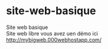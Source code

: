 # site-web-basique
Site web basique<br>
Site web libre vous avez uen démo ici http://mybigweb.000webhostapp.com/<br>

 
